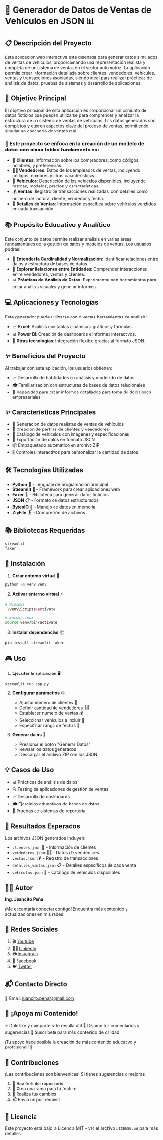 # 🚗 Generador de Datos de Ventas de Vehículos en JSON 📊

## 📋 Descripción del Proyecto
Esta aplicación web interactiva está diseñada para generar datos simulados de ventas de vehículos, proporcionando una representación realista y completa de un sistema de ventas en el sector automotriz. La aplicación permite crear información detallada sobre clientes, vendedores, vehículos, ventas y transacciones asociadas, siendo ideal para realizar prácticas de análisis de datos, pruebas de sistemas y desarrollo de aplicaciones.

## 🎯 Objetivo Principal
El objetivo principal de esta aplicación es proporcionar un conjunto de datos ficticios que pueden utilizarse para comprender y analizar la estructura de un sistema de ventas de vehículos. Los datos generados son completos y cubren aspectos clave del proceso de ventas, permitiendo simular un escenario de ventas real.

### 📑 Este proyecto se enfoca en la creación de un modelo de datos con cinco tablas fundamentales:

- 👥 **Clientes**: Información sobre los compradores, como códigos, nombres, y preferencias.
- 👨‍💼 **Vendedores**: Datos de los empleados de ventas, incluyendo códigos, nombres y otras características.
- 🚙 **Vehículos**: Descripción de los vehículos disponibles, incluyendo marcas, modelos, precios y características.
- 💰 **Ventas**: Registro de transacciones realizadas, con detalles como número de factura, cliente, vendedor y fecha.
- 📝 **Detalles de Ventas**: Información específica sobre vehículos vendidos en cada transacción.

## 📚 Propósito Educativo y Analítico
Este conjunto de datos permite realizar análisis en varias áreas fundamentales de la gestión de datos y modelos de ventas. Los usuarios podrán:

- 🔄 **Entender la Cardinalidad y Normalización**: Identificar relaciones entre datos y estructura de bases de datos.
- 🔗 **Explorar Relaciones entre Entidades**: Comprender interacciones entre vendedores, ventas y clientes.
- 📊 **Prácticas de Análisis de Datos**: Experimentar con herramientas para crear análisis visuales y generar informes.

## 💻 Aplicaciones y Tecnologías
Este generador puede utilizarse con diversas herramientas de análisis:

- 📈 **Excel**: Análisis con tablas dinámicas, gráficos y fórmulas.
- 📊 **Power BI**: Creación de dashboards e informes interactivos.
- 🔧 **Otras tecnologías**: Integración flexible gracias al formato JSON.

## ✨ Beneficios del Proyecto
Al trabajar con esta aplicación, los usuarios obtienen:

- 📈 Desarrollo de habilidades en análisis y modelado de datos
- 🎓 Familiarización con estructuras de bases de datos relacionales
- 📑 Capacidad para crear informes detallados para toma de decisiones empresariales
## ✨ Características Principales
- 🎯 Generación de datos realistas de ventas de vehículos
- 👥 Creación de perfiles de clientes y vendedores
- 🚙 Catálogo de vehículos con imágenes y especificaciones
- 📄 Exportación de datos en formato JSON
- 📦 Empaquetado automático en archivo ZIP
- 🎚️ Controles interactivos para personalizar la cantidad de datos

## 🛠️ Tecnologías Utilizadas
- **Python** 🐍 - Lenguaje de programación principal
- **Streamlit** 🌟 - Framework para crear aplicaciones web
- **Faker** 👤 - Biblioteca para generar datos ficticios
- **JSON** 📋 - Formato de datos estructurados
- **BytesIO** 💾 - Manejo de datos en memoria
- **ZipFile** 🗜️ - Compresión de archivos

## 📚 Bibliotecas Requeridas
```bash
streamlit
faker
```

## 🚀 Instalación

1. **Crear entorno virtual** 🔧
```bash
python -m venv venv
```

2. **Activar entorno virtual** ⚡
```bash
# Windows
.\venv\Scripts\activate

# macOS/Linux
source venv/bin/activate
```

3. **Instalar dependencias** 📦
```bash
pip install streamlit faker
```

## 🎮 Uso

1. **Ejecutar la aplicación** 🖥️
```bash
streamlit run app.py
```

2. **Configurar parámetros** ⚙️
   - Ajustar número de clientes 👥
   - Definir cantidad de vendedores 👨‍💼
   - Establecer número de ventas 💰
   - Seleccionar vehículos a incluir 🚙
   - Especificar rango de fechas 📅

3. **Generar datos** 🎲
   - Presionar el botón "Generar Datos"
   - Revisar los datos generados
   - Descargar el archivo ZIP con los JSON

## 💡 Casos de Uso
- 📊 Prácticas de análisis de datos
- 🔍 Testing de aplicaciones de gestión de ventas
- 📈 Desarrollo de dashboards
- 🎓 Ejercicios educativos de bases de datos
- 🧪 Pruebas de sistemas de reportería

## 🌟 Resultados Esperados
Los archivos JSON generados incluyen:
- `clientes.json` 👥 - Información de clientes
- `vendedores.json` 👨‍💼 - Datos de vendedores
- `ventas.json` 💰 - Registro de transacciones
- `detalles_ventas.json` 📋 - Detalles específicos de cada venta
- `vehiculos.json` 🚗 - Catálogo de vehículos disponibles

## 👨‍💻 Autor
**Ing. Juancito Peña**

¡Me encantaría conectar contigo! Encuentra más contenido y actualizaciones en mis redes:

## 📱 Redes Sociales

1. 🎬 [Youtube](https://www.youtube.com/channel/UCSob-3E5z4IHtMF5B4bN-FA)
2. 👨‍💼 [LinkedIn](https://www.linkedin.com/in/juancitope%C3%B1a/)
3. 📷 [Instagram](https://www.instagram.com/juancito.pena.v/)
4. 📑 [Facebook](https://www.facebook.com/juancito.p.v)
5. 🐦 [Twitter](https://twitter.com/JuancitoPenaV)

## 📬 Contacto Directo

📧 Email: juancito.pena@gmail.com

## 💪 ¡Apoya mi Contenido!

⭐ Dale like y comparte si te resulta útil
💬 Déjame tus comentarios y sugerencias
🔔 Suscríbete para más contenido de calidad

¡Tu apoyo hace posible la creación de más contenido educativo y profesional! 🙌

## 🤝 Contribuciones

¡Las contribuciones son bienvenidas! Si tienes sugerencias o mejoras:
1. 🍴 Haz fork del repositorio
2. 🔧 Crea una rama para tu feature
3. 📝 Realiza tus cambios
4. 📫 Envía un pull request

## 📄 Licencia
Este proyecto está bajo la Licencia MIT - ver el archivo `LICENSE.md` para más detalles.
